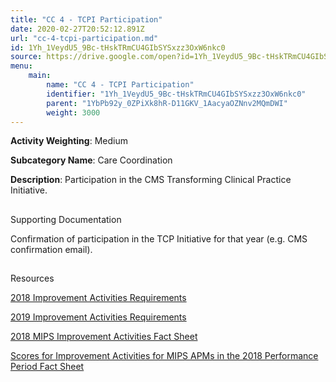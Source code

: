 ```yaml
---
title: "CC 4 - TCPI Participation"
date: 2020-02-27T20:52:12.891Z
url: "cc-4-tcpi-participation.md"
id: 1Yh_1VeydU5_9Bc-tHskTRmCU4GIbSYSxzz3OxW6nkc0
source: https://drive.google.com/open?id=1Yh_1VeydU5_9Bc-tHskTRmCU4GIbSYSxzz3OxW6nkc0
menu:
    main:
        name: "CC 4 - TCPI Participation"
        identifier: "1Yh_1VeydU5_9Bc-tHskTRmCU4GIbSYSxzz3OxW6nkc0"
        parent: "1YbPb92y_0ZPiXk8hR-D11GKV_1AacyaOZNnv2MQmDWI"
        weight: 3000
---
```









**Activity Weighting**: Medium

**Subcategory Name**: Care Coordination

**Description**: Participation in the CMS Transforming Clinical Practice Initiative.







## 

Supporting Documentation

Confirmation of participation in the TCP Initiative for that year (e.g. CMS confirmation email).







## 

Resources

[2018 Improvement Activities Requirements](https://qpp.cms.gov/mips/improvement-activities?py=2018)

[2019 Improvement Activities Requirements](https://qpp.cms.gov/mips/improvement-activities?py=2019)

[2018 MIPS Improvement Activities Fact Sheet](https://qpp.cms.gov/resource/2018%20MIPS%20Improvement%20Activities%20Fact%20Sheet)

[Scores for Improvement Activities for MIPS APMs in the 2018 Performance Period Fact Sheet](https://qpp.cms.gov/resource/2018%20MIPS%20APMs%20improvement%20Activities%20scores%20fact%20sheet)

